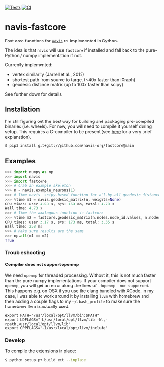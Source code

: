 [![Tests](https://github.com/navis-org/fastcore/actions/workflows/tests.yaml/badge.svg)](https://github.com/navis-org/fastcore/actions/workflows/tests.yaml) [![CI](https://github.com/navis-org/fastcore/actions/workflows/ci.yaml/badge.svg)](https://github.com/navis-org/fastcore/actions/workflows/ci.yaml)

# navis-fastcore
Fast core functions for [`navis`](https://github.com/navis-org/navis)
re-implemented in Cython.

The idea is that `navis` will use `fastcore` if installed and fall back to
the pure-Python / numpy implementation if not.

Currently implemented:
- vertex similarity (Jarrell et al., 2012)
- shortest path from source to target (~40x faster than iGraph)
- geodesic distance matrix (up to 100x faster than scipy)

See further down for details.

## Installation
I'm still figuring out the best way for building and packaging pre-compiled
binaries (i.e. wheels). For now, you will need to compile it yourself during
setup. This requires a C-compiler to be present (see
[here](https://cython.readthedocs.io/en/latest/src/quickstart/install.html) for
a very brief explanation).

```bash
$ pip3 install git+git://github.com/navis-org/fastcore@main
```

## Examples

```python
>>> import numpy as np
>>> import navis
>>> import fastcore
>>> # Grab an example skeleton
>>> n = navis.example_neurons(1)
>>> # Time navis' scipy-based function for all-by-all geodesic distances
>>> %time m1 = navis.geodesic_matrix(n, weights=None)
CPU times: user 4.58 s, sys: 153 ms, total: 4.73 s
Wall time: 4.73 s
>>> # Time the analogous function in fastcore
>>> %time m2 = fastcore.geodesic_matrix(n.nodes.node_id.values, n.nodes.parent_id.values)
CPU times: user 2.17 s, sys: 173 ms, total: 2.35 s
Wall time: 258 ms
>>> # Make sure results are the same
>>> np.all(m1 == m2)
True
```

### Troubleshooting

#### Compiler does not support openmp

We need `openmp` for threaded processing. Without it, this is not much faster
than the pure numpy implementations. If your compiler does not support
`openmp`, you will get an error along the lines of `-fopenmp  not supported`.
This happens e.g. on OSX if you use the clang bundled with XCode. In my case,
I was able to work around it by installing `llvm` with homebrew and then
adding a couple flags to my `~/.bash_profile` to make sure the homebrew llvm
is actually used:

```
export PATH="/usr/local/opt/llvm/bin:$PATH"
export LDFLAGS="-L/usr/local/opt/llvm/lib -Wl,-rpath,/usr/local/opt/llvm/lib"
export CPPFLAGS="-I/usr/local/opt/llvm/include"
```

### Develop

To compile the extensions in place:

```bash
$ python setup.py build_ext --inplace
```
